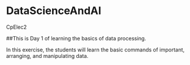 # DataScienceAndAI
CpElec2

##This is Day 1 of learning the basics of data processing.

In this exercise, the students will learn the basic commands of important, arranging, and manipulating data.
